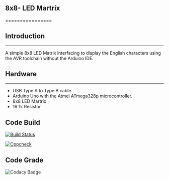 ## 8x8- LED Martrix
================

## Introduction
------------
A simple 8x8 LED Matrix interfacing to display the English characters using the AVR toolchain without the Arduino IDE.

## Hardware
--------
* USB Type A to Type B cable
* Arduino Uno with the Atmel ATmega328p microcontroller.
* 8x8 LED Martrix
* 16 1k Resistor
## Code Build 
[![Build Status](https://github.com/karthikeyans99/M2_Embedded_8X8-LED-MATRIX/actions/workflows/compile.yml/badge.svg)](https://github.com/karthikeyans99/M2_Embedded_8X8-LED-MATRIX/actions/workflows/compile.yml) 

[![Cppcheck](https://github.com/karthikeyans99/M2_Embedded_8X8-LED-MATRIX/actions/workflows/cppcheck.yml/badge.svg)](https://github.com/karthikeyans99/M2_Embedded_8X8-LED-MATRIX/actions/workflows/cppcheck.yml)

## Code Grade

![Codacy Badge](https://api.codiga.io/project/30189/status/svg)
